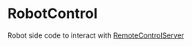 # RobotControl
Robot side code to interact with [RemoteControlServer](https://github.com/MichalMarchel84/RemoteControlServer)
